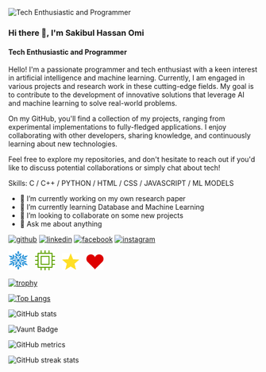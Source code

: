 ![Tech Enthusiastic and Programmer](https://media.licdn.com/dms/image/D5616AQGwA-206iFlLA/profile-displaybackgroundimage-shrink_350_1400/0/1719851286661?e=1725494400&v=beta&t=Q56yJ_xpzEBukerksDA8xnIV75RyjFOCEOFWNxILARo)
### Hi there 👋, I'm Sakibul Hassan Omi
#### Tech Enthusiastic and Programmer


Hello! I'm a passionate programmer and tech enthusiast with a keen interest in artificial intelligence and machine learning. Currently, I am engaged in various projects and research work in these cutting-edge fields. My goal is to contribute to the development of innovative solutions that leverage AI and machine learning to solve real-world problems.

On my GitHub, you'll find a collection of my projects, ranging from experimental implementations to fully-fledged applications. I enjoy collaborating with other developers, sharing knowledge, and continuously learning about new technologies.

Feel free to explore my repositories, and don't hesitate to reach out if you'd like to discuss potential collaborations or simply chat about tech!

Skills: C / C++ / PYTHON / HTML / CSS / JAVASCRIPT / ML MODELS

- 🔭 I’m currently working on my own research paper 
- 🌱 I’m currently learning Database and Machine Learning 
- 👯 I’m looking to collaborate on some new projects 
- 💬 Ask me about anything 


[<img src='https://cdn.jsdelivr.net/npm/simple-icons@3.0.1/icons/github.svg' alt='github' height='40'>](https://github.com/sakibulhassanomi)  [<img src='https://cdn.jsdelivr.net/npm/simple-icons@3.0.1/icons/linkedin.svg' alt='linkedin' height='40'>](https://www.linkedin.com/in/https://www.linkedin.com/in/sakibul-hassan-omi-107497241//)  [<img src='https://cdn.jsdelivr.net/npm/simple-icons@3.0.1/icons/facebook.svg' alt='facebook' height='40'>](https://www.facebook.com/https://www.facebook.com/sakibulhassan.omi.21)  [<img src='https://cdn.jsdelivr.net/npm/simple-icons@3.0.1/icons/instagram.svg' alt='instagram' height='40'>](https://www.instagram.com/https://www.instagram.com/ala_din.21/?igsh=MXM0dWc5bXMxMWUyYw%3D%3D&utm_source=qr/)  

<a href='https://archiveprogram.github.com/'><img src='https://raw.githubusercontent.com/acervenky/animated-github-badges/master/assets/acbadge.gif' width='40' height='40'></a> <a href='https://docs.github.com/en/developers'><img src='https://raw.githubusercontent.com/acervenky/animated-github-badges/master/assets/devbadge.gif' width='40' height='40'></a> <a href='https://stars.github.com/'><img src='https://raw.githubusercontent.com/acervenky/animated-github-badges/master/assets/starbadge.gif' width='35' height='35'></a> <a href='https://docs.github.com/en/github/supporting-the-open-source-community-with-github-sponsors'><img src='https://raw.githubusercontent.com/acervenky/animated-github-badges/master/assets/sponsorbadge.gif' width='35' height='35'></a> 

[![trophy](https://github-profile-trophy.vercel.app/?username=sakibulhassanomi)](https://github.com/ryo-ma/github-profile-trophy)

[![Top Langs](https://github-readme-stats.vercel.app/api/top-langs/?username=sakibulhassanomi)](https://github.com/anuraghazra/github-readme-stats)

![GitHub stats](https://github-readme-stats.vercel.app/api?username=sakibulhassanomi&show_icons=true&count_private=true)  

![Vaunt Badge](https://api.vaunt.dev/v1/github/entities/sakibulhassanomi/contributions?format=svg&private=true)  

![GitHub metrics](https://metrics.lecoq.io/sakibulhassanomi)  

![GitHub streak stats](https://streak-stats.demolab.com/?user=sakibulhassanomi)  

